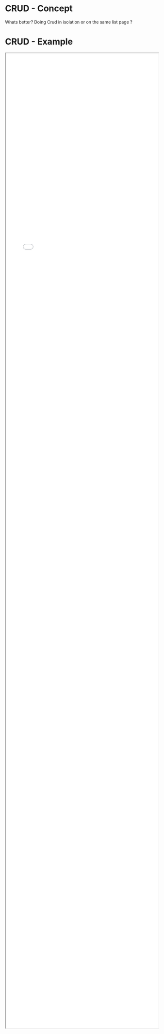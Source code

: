 # CRUD - Concept

Whats better? 
Doing Crud in isolation or on the same list page ?

# CRUD - Example 

<iframe src="./Part 1 - Theory/3.Simplicity/CRUD/index.html" style="width: 100%; height: 80vh;"/>  

# CRUD - Analysis


## Bad things to point out


## Reading material



